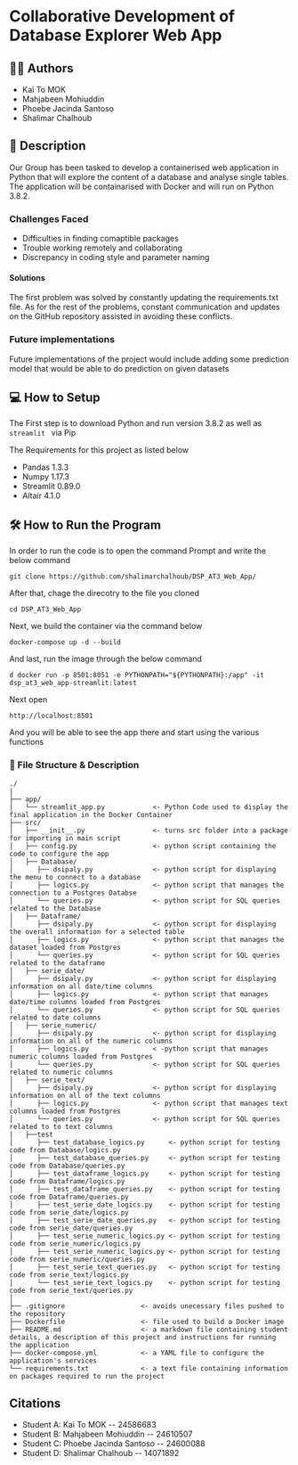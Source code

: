 # Collaborative Development of Database Explorer Web App

## :man_teacher: Authors
* Kai To MOK  
* Mahjabeen Mohiuddin  
* Phoebe Jacinda Santoso  
* Shalimar Chalhoub 

## :bookmark_tabs: Description
Our Group has been tasked to develop a containerised web application in Python that will explore the content of a database and analyse single tables. The application will be containarised with Docker and will run on Python 3.8.2.  
  
### Challenges Faced
 * Difficulties in finding comaptible packages
 * Trouble working remotely and collaborating
 * Discrepancy in coding style and parameter naming

 #### Solutions
The first problem was solved by constantly updating the requirements.txt file. As for the rest of the problems, constant communication and updates on the GitHub repository assisted in avoiding these conflicts.

### Future implementations
  
Future implementations of the project would include adding some prediction model that would be able to do prediction on given datasets

## :computer: How to Setup
The First step is to download Python and run version 3.8.2  as well as <code>streamlit
</code> via Pip


The Requirements for this project as listed below  
* Pandas 1.3.3
* Numpy 1.17.3
* Streamlit 0.89.0
* Altair 4.1.0

## :hammer_and_wrench: How to Run the Program

In order to run the code is to open the command Prompt and write the below command
```
git clone https://github.com/shalimarchalhoub/DSP_AT3_Web_App/
```

After that, chage the direcotry to the file you cloned

```
cd DSP_AT3_Web_App
```

Next, we build the container via the command below

```
docker-compose up -d --build
```

And last, run the image through the below command
```
d docker run -p 8501:8051 -e PYTHONPATH="${PYTHONPATH}:/app" -it dsp_at3_web_app-streamlit:latest
```
Next open
```
http://localhost:8501
```
And you will be able to see the app there and start using the various functions



### 📁 File Structure & Description

```
./
|
├── app/
│   └── streamlit_app.py            <- Python Code used to display the final application in the Docker Container
├── src/
│   ├── __init__.py                 <- turns src folder into a package for importing in main script
│   ├── config.py                   <- python script containing the code to configure the app
│   ├── Database/                 
│      ├── dsipaly.py               <- python script for displaying the menu to connect to a database
│      ├── logics.py                <- python script that manages the connection to a Postgres Databse
│      └── queries.py               <- python script for SQL queries related to the Database             
│   ├── Dataframe/               
│      ├── dsipaly.py               <- python script for displaying the overall information for a selected table
│      ├── logics.py                <- python script that manages the dataset loaded from Postgres
│      └── queries.py               <- python script for SQL queries related to the dataframe
│   ├── serie_date/
│      ├── dsipaly.py               <- python script for displaying information on all date/time columns
│      ├── logics.py                <- python script that manages date/time columns loaded from Postgres
│      └── queries.py               <- python script for SQL queries related to date columns
│   ├── serie_numeric/               
│      ├── dsipaly.py               <- python script for displaying information on all of the numeric columns
│      ├── logics.py                < -python script that manages numeric columns loaded from Postgres
│      └── queries.py               <- python script for SQL queries related to numeric columns
│   ├── serie_text/                
│      ├── dsipaly.py               <- python script for displaying information on all of the text columns
│      ├── logics.py                <- python script that manages text columns loaded from Postgres
│      └── queries.py               <- python script for SQL queries related to to text columns
|   ├──test
│      ├── test_database_logics.py      <- python script for testing code from Database/logics.py
│      ├── test_database_queries.py     <- python script for testing code from Database/queries.py
│      ├── test_dataframe_logics.py     <- python script for testing code from Dataframe/logics.py
│      ├── test_dataframe_queries.py    <- python script for testing code from Dataframe/queries.py
│      ├── test_serie_date_logics.py    <- python script for testing code from serie_date/logics.py
│      ├── test_serie_date_queries.py   <- python script for testing code from serie_date/queries.py
│      ├── test_serie_numeric_logics.py <- python script for testing code from serie_numeric/logics.py 
│      ├── test_serie_numeric_logics.py <- python script for testing code from serie_numeric/queries.py
│      ├── test_serie_text_queries.py   <- python script for testing code from serie_text/logics.py
│      └── test_serie_text_logics.py    <- python script for testing code from serie_text/queries.py          
│   
├── .gitignore                   <- avoids unecessary files pushed to the repository
├── Dockerfile                   <- file used to build a Docker image
├── README.md                    <- a markdown file containing student details, a description of this project and instructions for running the application
├── docker-compose.yml           <- a YAML file to configure the application's services
└── requirements.txt             <- a text file containing information on packages required to run the project
```


## Citations
* Student A: Kai To MOK -- 24586683  
* Student B: Mahjabeen Mohiuddin -- 24610507  
* Student C: Phoebe Jacinda Santoso -- 24600088  
* Student D: Shalimar Chalhoub -- 14071892
